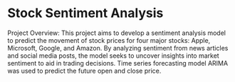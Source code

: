 # Stock Sentiment Analysis
Project Overview:
This project aims to develop a sentiment analysis model to predict the movement of stock prices for four major stocks: Apple, Microsoft, Google, and Amazon. By analyzing sentiment from news articles and social media posts, the model seeks to uncover insights into market sentiment to aid in trading decisions.
Time series forecasting model ARIMA was used to predict the future open and close price.
